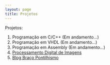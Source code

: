```yaml
---
layout: page
title: Projetos
---
```

Projetos:

1. Programação em C/C++ (Em andamento...)
1. Programação em VHDL (Em andamento...)
1. Programação em Assembly (Em andamento...)
1. [Processamento Digital de Imagens](/PDI/index.html)
1. [Blog Braço Pontilhismo](https://bracopontilhismo.github.io/)
